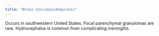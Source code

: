 ```yaml
---
title: "Brain Coccidioidomycosis"
---
```

Occurs in southwestern United States. Focal parenchymal granulomas are rare. Hydrocephalus is common from complicating meningitis.

